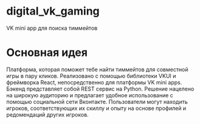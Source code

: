 # digital_vk_gaming
VK mini app для поиска тиммейтов 

# Основная идея

Платформа, которая поможет тебе найти тиммейтов для совместной игры в пару кликов.
Реализовано с помощью библиотеки VKUI и фреймворка React, непосредственно для платформы VK mini apps.
Бэкенд представляет собой REST сервис на Python. 
Решение нацелено на широкую аудиторию и предлагает удобное использование с помощью социальной сети Вконтакте. 
Пользователи могут находить игроков, соответствующих их скиллу и опыту на основе профилей и редомендаций других игроков.
